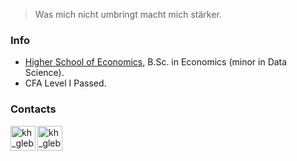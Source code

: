 > Was mich nicht umbringt macht mich stärker.

### Info
* [Higher School of Economics](https://www.hse.ru/en/), B.Sc. in Economics (minor in Data Science). 
* CFA Level I Passed.

### Contacts
[<img align="left" alt="kh_gleb_linkedin" width="40px" src="https://img.icons8.com/color/48/000000/linkedin.svg"/>](https://www.linkedin.com/in/khaykingleb)
[<img align="left" alt="kh_gleb_kaggle" width="40px" src="https://img.icons8.com/windows/32/4a90e2/kaggle.svg"/>](https://www.kaggle.com/glebkhaykin)
